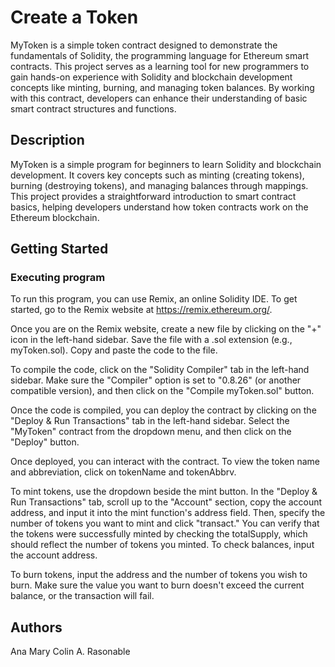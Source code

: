 # Create a Token
MyToken is a simple token contract designed to demonstrate the fundamentals of Solidity, the programming language for Ethereum smart contracts. This project serves as a learning tool for new programmers to gain hands-on experience with Solidity and blockchain development concepts like minting, burning, and managing token balances. By working with this contract, developers can enhance their understanding of basic smart contract structures and functions.

## Description
MyToken is a simple program for beginners to learn Solidity and blockchain development. It covers key concepts such as minting (creating tokens), burning (destroying tokens), and managing balances through mappings. This project provides a straightforward introduction to smart contract basics, helping developers understand how token contracts work on the Ethereum blockchain.

## Getting Started
### Executing program
To run this program, you can use Remix, an online Solidity IDE. To get started, go to the Remix website at https://remix.ethereum.org/. 

Once you are on the Remix website, create a new file by clicking on the "+" icon in the left-hand sidebar. Save the file with a .sol extension (e.g., myToken.sol). Copy and paste the code to the file.

To compile the code, click on the "Solidity Compiler" tab in the left-hand sidebar. Make sure the "Compiler" option is set to "0.8.26" (or another compatible version), and then click on the "Compile myToken.sol" button.

Once the code is compiled, you can deploy the contract by clicking on the "Deploy & Run Transactions" tab in the left-hand sidebar. Select the "MyToken" contract from the dropdown menu, and then click on the "Deploy" button.

Once deployed, you can interact with the contract. To view the token name and abbreviation, click on tokenName and tokenAbbrv. 

To mint tokens, use the dropdown beside the mint button. In the "Deploy & Run Transactions" tab, scroll up to the "Account" section, copy the account address, and input it into the mint function's address field. Then, specify the number of tokens you want to mint and click "transact." You can verify that the tokens were successfully minted by checking the totalSupply, which should reflect the number of tokens you minted. To check balances, input the account address. 

To burn tokens, input the address and the number of tokens you wish to burn. Make sure the value you want to burn doesn't exceed the current balance, or the transaction will fail.

## Authors
Ana Mary Colin A. Rasonable
